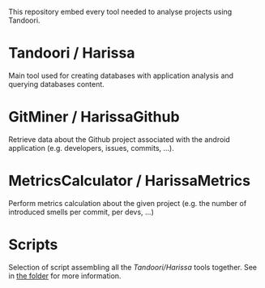 This repository embed every tool needed to analyse projects using Tandoori.

# Tandoori / Harissa

Main tool used for creating databases with application analysis and querying databases content.

# GitMiner / HarissaGithub

Retrieve data about the Github project associated with the android application (e.g. developers, issues, commits, ...).

# MetricsCalculator / HarissaMetrics

Perform metrics calculation about the given project (e.g. the number of introduced smells per commit, per devs, ...)

# Scripts

Selection of script assembling all the _Tandoori/Harissa_ tools together. See in [the folder](scripts) for more information.
